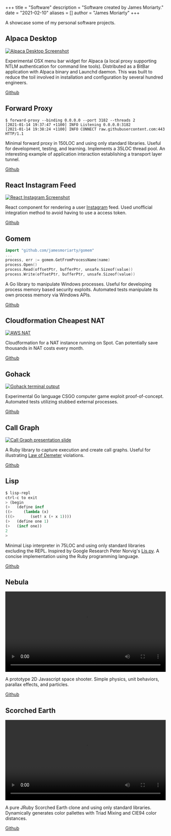 +++
title = "Software"
description = "Software created by James Moriarty."
date = "2021-02-10"
aliases = []
author = "James Moriarty"
+++

A showcase some of my personal software projects.

## Alpaca Desktop

[![Alpaca Desktop Screenshot](/images/software-alpaca-desktop2.png)](/images/software-alpaca-desktop2.png)

Experimental OSX menu bar widget for Alpaca (a local proxy supporting NTLM authentication for command line tools). Distributed as a BitBar application with Alpaca binary and Launchd daemon. This was built to reduce the toil involved in installation and configuration by several hundred engineers.

[Github](https://github.com/jamesmoriarty/alpaca-desktop)

## Forward Proxy

```shell
$ forward-proxy --binding 0.0.0.0 --port 3182 --threads 2
[2021-01-14 19:37:47 +1100] INFO Listening 0.0.0.0:3182
[2021-01-14 19:38:24 +1100] INFO CONNECT raw.githubusercontent.com:443 HTTP/1.1
```

Minimal forward proxy in 150LOC and using only standard libraries. Useful for development, testing, and learning. Implements a 35LOC thread pool. An interesting example of application interaction establishing a transport layer tunnel.

[Github](https://github.com/jamesmoriarty/forward-proxy)

## React Instagram Feed

[![React Instagram Screenshot](/images/software-react-instagram.png)](/images/software-react-instagram)

React component for rendering a user [Instagram](http://instagram.com) feed. Used unofficial integration method to avoid having to use a access token.

[Github](https://github.com/jamesmoriarty/react-instagram-authless-feed)

## Gomem

```go
import "github.com/jamesmoriarty/gomem"
...
process, err := gomem.GetFromProcessName(name)
process.Open()
process.Read(offsetPtr, bufferPtr, unsafe.Sizeof(value))
process.Write(offsetPtr, bufferPtr, unsafe.Sizeof(value))
```

A Go library to manipulate Windows processes. Useful for developing process memory based security exploits. Automated tests manipulate its own process memory via Windows APIs.

[Github](https://github.com/jamesmoriarty/gomem)

## Cloudformation Cheapest NAT

[![AWS NAT](/images/software-nat.png)](/images/software-nat.png)

Cloudformation for a NAT instance running on Spot. Can potentially save thousands in NAT costs every month.

[Github](https://github.com/jamesmoriarty/cfn-cheapest-nat)

## Gohack

[![Gohack terminal output](/images/software-gohack.png)](/images/software-gohack.png)

Experimental Go language CSGO computer game exploit proof-of-concept. Automated tests utilizing stubbed external processes. 

[Github](https://github.com/jamesmoriarty/gohack)

## Call Graph

[![Call Graph presentation slide](/images/software-callgraph.png)](/images/software-callgraph.png)

A Ruby library to capture execution and create call graphs. Useful for illustrating [Law of Demeter](https://en.wikipedia.org/wiki/Law_of_Demeter) violations.

[Github](https://github.com/jamesmoriarty/call-graph)

## Lisp

```lisp
$ lisp-repl
ctrl-c to exit
> (begin                                                                        
(>   (define incf                                                               
((>     (lambda (x)                                                             
(((>       (set! x (+ x 1))))                                                   
(>   (define one 1)                                                             
(>   (incf one))                                                                
2
>
```

Minimal Lisp interpreter in 75LOC and using only standard libraries excluding the REPL. Inspired by Google Research Peter Norvig's [Lis.py](http://norvig.com/lispy.html). A concise implementation using the Ruby programming language.

[Github](https://github.com/jamesmoriarty/lisp)

## Nebula

<a href="/images/software-nebula.mp4">
  <video width="100%" autoplay loop>
    <source src="/images/software-nebula.mp4" type="video/mp4" />
  </video>
</a>

A prototype 2D Javascript space shooter. Simple physics, unit behaviors, parallax effects, and particles.

[Github](https://github.com/jamesmoriarty/nebula)

## Scorched Earth

<a href="/images/software-scorched.mp4">
  <video width="100%" autoplay loop>
    <source src="/images/software-scorched.mp4" type="video/mp4" />
  </video>
</a>

A pure JRuby Scorched Earth clone and using only standard libraries. Dynamically generates color pallettes with Triad Mixing and CIE94 color distances.

[Github](https://github.com/jamesmoriarty/scorched_earth)
